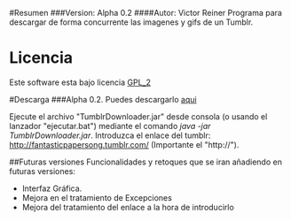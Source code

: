 #Resumen
###Version: Alpha 0.2
####Autor: Victor Reiner
Programa para descargar de forma concurrente las imagenes y gifs de un Tumblr.

# Licencia
Este software esta bajo licencia [GPL_2](https://www.gnu.org/licenses/old-licenses/gpl-2.0.en.html)

#Descarga
###Alpha 0.2.
Puedes descargarlo [aqui](https://github.com/vmunozre/TumblrDownloader/blob/master/TumblrDownloader.jar?raw=true)

Ejecute el archivo "TumblrDownloader.jar" desde consola (o usando el lanzador "ejecutar.bat") mediante el comando *java -jar TumblrDownloader.jar*.
Introduzca el enlace del tumblr: http://fantasticpapersong.tumblr.com/ (Importante el "http://").

##Futuras versiones
Funcionalidades y retoques que se iran añadiendo en futuras versiones:

* Interfaz Gráfica.
* Mejora en el tratamiento de Excepciones
* Mejora del tratamiento del enlace a la hora de introducirlo
